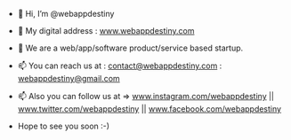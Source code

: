 - 👋 Hi, I’m @webappdestiny
- 👀 My digital address : www.webappdestiny.com

- 🌱 We are a web/app/software product/service based startup.

- 📫 You can reach us at : contact@webappdestiny.com 
                         : webappdestiny@gmail.com

- 📫 Also you can follow us at =>
                                    www.instagram.com/webappdestiny || 
                               www.twitter.com/webappdestiny   ||
                                   www.facebook.com/webappdestiny


- Hope to see you soon :-)

<!---

--->
